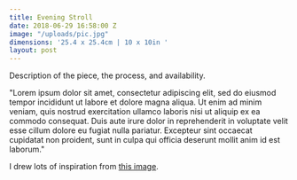 ```yaml
---
title: Evening Stroll
date: 2018-06-29 16:58:00 Z
image: "/uploads/pic.jpg"
dimensions: '25.4 x 25.4cm | 10 x 10in '
layout: post
---
```


Description of the piece, the process, and availability.

"Lorem ipsum dolor sit amet, consectetur adipiscing elit, sed do eiusmod tempor incididunt ut labore et dolore magna aliqua. Ut enim ad minim veniam, quis nostrud exercitation ullamco laboris nisi ut aliquip ex ea commodo consequat. Duis aute irure dolor in reprehenderit in voluptate velit esse cillum dolore eu fugiat nulla pariatur. Excepteur sint occaecat cupidatat non proident, sunt in culpa qui officia deserunt mollit anim id est laborum."

I drew lots of inspiration from [this image](/uploads/pic.jpg).